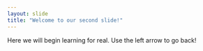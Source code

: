 ```yaml
---
layout: slide
title: "Welcome to our second slide!"
---
```

Here we will begin learning for real.
Use the left arrow to go back!
